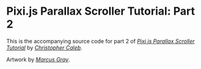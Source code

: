 Pixi.js Parallax Scroller Tutorial: Part 2
================================

This is the accompanying source code for part 2 of *[Pixi.js Parallax Scroller Tutorial](http://www.yeahbutisitflash.com/?p=5666)* by *[Christopher Caleb](http://www.yeahbutisitflash.com/?page_id=2)*.

Artwork by *[Marcus Gray](http://gray-marcus.wix.com/grayillustration)*.